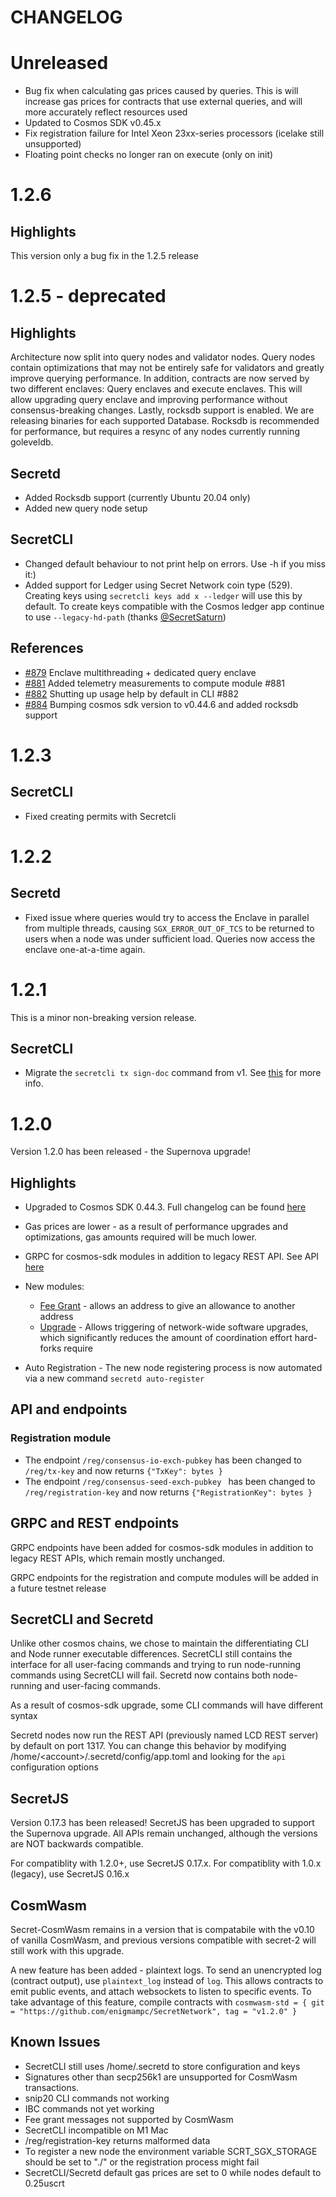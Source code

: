 # CHANGELOG

# Unreleased

* Bug fix when calculating gas prices caused by queries. This is will increase gas prices for contracts that use external queries, and will more accurately reflect resources used
* Updated to Cosmos SDK v0.45.x
* Fix registration failure for Intel Xeon 23xx-series processors (icelake still unsupported)
* Floating point checks no longer ran on execute (only on init)

# 1.2.6

## Highlights

This version only a bug fix in the 1.2.5 release

# 1.2.5 - deprecated

## Highlights

Architecture now split into query nodes and validator nodes. Query nodes contain optimizations that may not be entirely safe for validators and greatly improve querying performance.
In addition, contracts are now served by two different enclaves: Query enclaves and execute enclaves. This will allow upgrading query enclave and improving performance without consensus-breaking changes. 
Lastly, rocksdb support is enabled. We are releasing binaries for each supported Database. Rocksdb is recommended for performance, but requires a resync of any nodes currently running goleveldb. 

## Secretd

* Added Rocksdb support (currently Ubuntu 20.04 only)
* Added new query node setup

## SecretCLI 

* Changed default behaviour to not print help on errors. Use -h if you miss it:)
* Added support for Ledger using Secret Network coin type (529). Creating keys using `secretcli keys add x --ledger` will use this by default. To create keys compatible with the Cosmos ledger app continue to use `--legacy-hd-path` (thanks [@SecretSaturn](https://github.com/SecretSaturn))

## References

* [#879](https://github.com/scrtlabs/SecretNetwork/pull/879) Enclave multithreading + dedicated query enclave
* [#881](https://github.com/scrtlabs/SecretNetwork/pull/881) Added telemetry measurements to compute module #881
* [#882](https://github.com/scrtlabs/SecretNetwork/pull/882) Shutting up usage help by default in CLI #882
* [#884](https://github.com/scrtlabs/SecretNetwork/pull/884) Bumping cosmos sdk version to v0.44.6 and added rocksdb support 

# 1.2.3 

## SecretCLI

* Fixed creating permits with Secretcli

# 1.2.2

## Secretd

* Fixed issue where queries would try to access the Enclave in parallel from multiple threads,
  causing `SGX_ERROR_OUT_OF_TCS` to be returned to users when a node was under sufficient load.
  Queries now access the enclave one-at-a-time again.

# 1.2.1

This is a minor non-breaking version release. 

## SecretCLI

- Migrate the `secretcli tx sign-doc` command from v1. See [this](https://github.com/enigmampc/snip20-reference-impl/pull/22) for more info.

# 1.2.0

Version 1.2.0 has been released - the Supernova upgrade!

## Highlights

* Upgraded to Cosmos SDK 0.44.3. Full changelog can be found [here](https://github.com/cosmos/cosmos-sdk/blob/v0.44.3/CHANGELOG.md)

* Gas prices are lower - as a result of performance upgrades and optimizations, gas amounts required will be much lower.
* GRPC for cosmos-sdk modules in addition to legacy REST API. See API [here](http://bootstrap.supernova.enigma.co/swagger/)

* New modules:

    * [Fee Grant](https://docs.cosmos.network/master/modules/feegrant/) - allows an address to give an allowance to another address
    * [Upgrade](https://docs.cosmos.network/master/modules/upgrade/) - Allows triggering of network-wide software upgrades, which significantly reduces the amount of coordination effort hard-forks require

* Auto Registration - The new node registering process is now automated via a new command `secretd auto-register`

## API and endpoints

### Registration module

* The endpoint `/reg/consensus-io-exch-pubkey` has been changed to `/reg/tx-key` and now returns `{"TxKey": bytes }`
* The endpoint `/reg/consensus-seed-exch-pubkey ` has been changed to `/reg/registration-key` and now returns `{"RegistrationKey": bytes }`

## GRPC and REST endpoints

GRPC endpoints have been added for cosmos-sdk modules in addition to legacy REST APIs, which remain mostly unchanged.

GRPC endpoints for the registration and compute modules will be added in a future testnet release

## SecretCLI and Secretd

Unlike other cosmos chains, we chose to maintain the differentiating CLI and Node runner executable differences.
SecretCLI still contains the interface for all user-facing commands and trying to run node-running commands using SecretCLI will fail.
Secretd now contains both node-running and user-facing commands.

As a result of cosmos-sdk upgrade, some CLI commands will have different syntax

Secretd nodes now run the REST API (previously named LCD REST server) by default on port 1317. You can change this behavior by
modifying /home/\<account\>/.secretd/config/app.toml and looking for the `api` configuration options

## SecretJS

Version 0.17.3 has been released!
SecretJS has been upgraded to support the Supernova upgrade.
All APIs remain unchanged, although the versions are NOT backwards compatible.

For compatiblity with 1.2.0+, use SecretJS 0.17.x.
For compatiblity with 1.0.x (legacy), use SecretJS 0.16.x

## CosmWasm

Secret-CosmWasm remains in a version that is compatabile with the v0.10 of vanilla CosmWasm, and previous versions compatible with secret-2 will still work with this upgrade. 

A new feature has been added - plaintext logs. To send an unencrypted log (contract output), use `plaintext_log` instead of `log`.
This allows contracts to emit public events, and attach websockets to listen to specific events. To take advantage of this feature, compile contracts with
`cosmwasm-std = { git = "https://github.com/enigmampc/SecretNetwork", tag = "v1.2.0" }`

## Known Issues

* SecretCLI still uses /home/.secretd to store configuration and keys
* Signatures other than secp256k1 are unsupported for CosmWasm transactions.
* snip20 CLI commands not working
* IBC commands not yet working
* Fee grant messages not supported by CosmWasm
* SecretCLI incompatible on M1 Mac
* /reg/registration-key returns malformed data
* To register a new node the environment variable SCRT_SGX_STORAGE should be set to "./" or the registration process might fail
* SecretCLI/Secretd default gas prices are set to 0 while nodes default to 0.25uscrt
